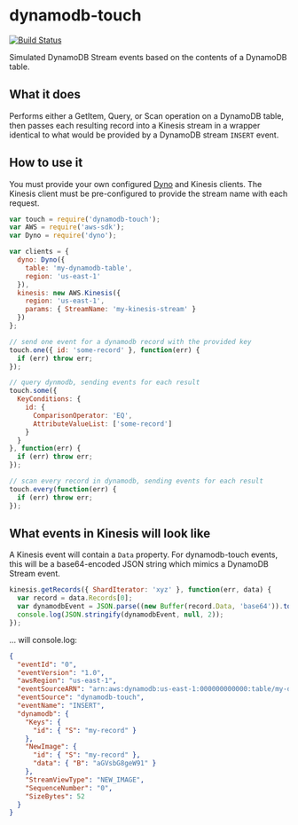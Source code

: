 # dynamodb-touch

[![Build Status](https://travis-ci.org/mapbox/dynamodb-touch.svg?branch=master)](https://travis-ci.org/mapbox/dynamodb-touch)

Simulated DynamoDB Stream events based on the contents of a DynamoDB table.

## What it does

Performs either a GetItem, Query, or Scan operation on a DynamoDB table, then
passes each resulting record into a Kinesis stream in a wrapper identical to
what would be provided by a DynamoDB stream `INSERT` event.

## How to use it

You must provide your own configured [Dyno](https://github.com/mapbox/dyno) and
Kinesis clients. The Kinesis client must be pre-configured to provide the stream
name with each request.

```js
var touch = require('dynamodb-touch');
var AWS = require('aws-sdk');
var Dyno = require('dyno');

var clients = {
  dyno: Dyno({
    table: 'my-dynamodb-table',
    region: 'us-east-1'
  }),
  kinesis: new AWS.Kinesis({
    region: 'us-east-1',
    params: { StreamName: 'my-kinesis-stream' }
  })
};

// send one event for a dynamodb record with the provided key
touch.one({ id: 'some-record' }, function(err) {
  if (err) throw err;
});

// query dynmodb, sending events for each result
touch.some({
  KeyConditions: {
    id: {
      ComparisonOperator: 'EQ',
      AttributeValueList: ['some-record']
    }
  }
}, function(err) {
  if (err) throw err;
});

// scan every record in dynamodb, sending events for each result
touch.every(function(err) {
  if (err) throw err;
});
```

## What events in Kinesis will look like

A Kinesis event will contain a `Data` property. For dynamodb-touch events, this
will be a base64-encoded JSON string which mimics a DynamoDB Stream event.

```js
kinesis.getRecords({ ShardIterator: 'xyz' }, function(err, data) {
  var record = data.Records[0];
  var dynamodbEvent = JSON.parse((new Buffer(record.Data, 'base64')).toString());
  console.log(JSON.stringify(dynamodbEvent, null, 2));
});
```

... will console.log:

```json
{
  "eventId": "0",
  "eventVersion": "1.0",
  "awsRegion": "us-east-1",
  "eventSourceARN": "arn:aws:dynamodb:us-east-1:000000000000:table/my-dynamodb-table/dynamodb-touch",
  "eventSource": "dynamodb-touch",
  "eventName": "INSERT",
  "dynamodb": {
    "Keys": {
      "id": { "S": "my-record" }
    },
    "NewImage": {
      "id": { "S": "my-record" },
      "data": { "B": "aGVsbG8geW91" }
    },
    "StreamViewType": "NEW_IMAGE",
    "SequenceNumber": "0",
    "SizeBytes": 52
  }
}
```
